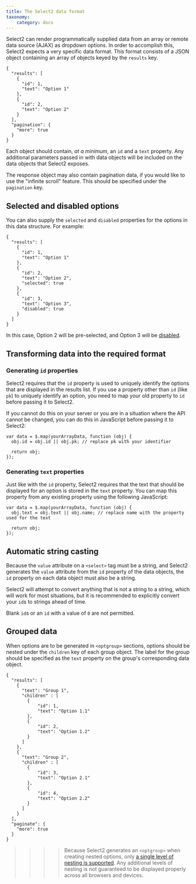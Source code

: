 ```yaml
---
title: The Select2 data format
taxonomy:
    category: docs
---
```


Select2 can render programmatically supplied data from an array or remote data source (AJAX) as dropdown options.  In order to accomplish this, Select2 expects a very specific data format.  This format consists of a JSON object containing an array of objects keyed by the `results` key.

```
{
  "results": [
    {
      "id": 1,
      "text": "Option 1"
    },
    {
      "id": 2,
      "text": "Option 2"
    }
  ],
  "pagination": {
    "more": true
  }
}
```

Each object should contain, _at a minimum_, an `id` and a `text` property.  Any additional parameters passed in with data objects will be included on the data objects that Select2 exposes.

The response object may also contain pagination data, if you would like to use the "infinite scroll" feature.  This should be specified under the `pagination` key.

## Selected and disabled options

You can also supply the `selected` and `disabled` properties for the options in this data structure.  For example:

```
{
  "results": [
    {
      "id": 1,
      "text": "Option 1"
    },
    {
      "id": 2,
      "text": "Option 2",
      "selected": true
    },
    {
      "id": 3,
      "text": "Option 3",
      "disabled": true
    }
  ]
}
```

In this case, Option 2 will be pre-selected, and Option 3 will be [disabled](/options#disabling-options).

## Transforming data into the required format

### Generating `id` properties

Select2 requires that the `id` property is used to uniquely identify the options that are displayed in the results list. If you use a property other than `id` (like `pk`) to uniquely identify an option, you need to map your old property to `id` before passing it to Select2.

If you cannot do this on your server or you are in a situation where the API cannot be changed, you can do this in JavaScript before passing it to Select2:

```
var data = $.map(yourArrayData, function (obj) {
  obj.id = obj.id || obj.pk; // replace pk with your identifier

  return obj;
});
```

### Generating `text` properties

Just like with the `id` property, Select2 requires that the text that should be displayed for an option is stored in the `text` property. You can map this property from any existing property using the following JavaScript:

```
var data = $.map(yourArrayData, function (obj) {
  obj.text = obj.text || obj.name; // replace name with the property used for the text

  return obj;
});
```

## Automatic string casting

Because the `value` attribute on a `<select>` tag must be a string, and Select2 generates the `value` attribute from the `id` property of the data objects, the `id` property on each data object must also be a string.

Select2 will attempt to convert anything that is not a string to a string, which will work for most situations, but it is recommended to explicitly convert your `id`s to strings ahead of time.

Blank `id`s or an `id` with a value of `0` are not permitted.

## Grouped data

When options are to be generated in `<optgroup>` sections, options should be nested under the `children` key of each group object.  The label for the group should be specified as the `text` property on the group's corresponding data object.

```
{
  "results": [
    { 
      "text": "Group 1", 
      "children" : [
        {
            "id": 1,
            "text": "Option 1.1"
        },
        {
            "id": 2,
            "text": "Option 1.2"
        }
      ]
    },
    { 
      "text": "Group 2", 
      "children" : [
        {
            "id": 3,
            "text": "Option 2.1"
        },
        {
            "id": 4,
            "text": "Option 2.2"
        }
      ]
    }
  ],
  "paginate": {
    "more": true
  }
}
```

>>>> Because Select2 generates an `<optgroup>` when creating nested options, only [a single level of nesting is supported](/options#dropdown-option-groups). Any additional levels of nesting is not guaranteed to be displayed properly across all browsers and devices.
